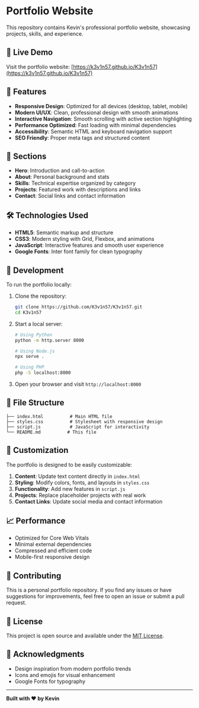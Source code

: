 # Portfolio Website

This repository contains Kevin's professional portfolio website, showcasing projects, skills, and experience.

## 🚀 Live Demo

Visit the portfolio website: [https://k3v1n57.github.io/K3v1n57](https://k3v1n57.github.io/K3v1n57)

## 🌟 Features

- **Responsive Design**: Optimized for all devices (desktop, tablet, mobile)
- **Modern UI/UX**: Clean, professional design with smooth animations
- **Interactive Navigation**: Smooth scrolling with active section highlighting
- **Performance Optimized**: Fast loading with minimal dependencies
- **Accessibility**: Semantic HTML and keyboard navigation support
- **SEO Friendly**: Proper meta tags and structured content

## 📱 Sections

- **Hero**: Introduction and call-to-action
- **About**: Personal background and stats
- **Skills**: Technical expertise organized by category
- **Projects**: Featured work with descriptions and links
- **Contact**: Social links and contact information

## 🛠️ Technologies Used

- **HTML5**: Semantic markup and structure
- **CSS3**: Modern styling with Grid, Flexbox, and animations
- **JavaScript**: Interactive features and smooth user experience
- **Google Fonts**: Inter font family for clean typography

## 🔧 Development

To run the portfolio locally:

1. Clone the repository:
   ```bash
   git clone https://github.com/K3v1n57/K3v1n57.git
   cd K3v1n57
   ```

2. Start a local server:
   ```bash
   # Using Python
   python -m http.server 8000
   
   # Using Node.js
   npx serve .
   
   # Using PHP
   php -S localhost:8000
   ```

3. Open your browser and visit `http://localhost:8000`

## 📂 File Structure

```
├── index.html          # Main HTML file
├── styles.css          # Stylesheet with responsive design
├── script.js           # JavaScript for interactivity
└── README.md          # This file
```

## 🎨 Customization

The portfolio is designed to be easily customizable:

1. **Content**: Update text content directly in `index.html`
2. **Styling**: Modify colors, fonts, and layouts in `styles.css`
3. **Functionality**: Add new features in `script.js`
4. **Projects**: Replace placeholder projects with real work
5. **Contact Links**: Update social media and contact information

## 📈 Performance

- Optimized for Core Web Vitals
- Minimal external dependencies
- Compressed and efficient code
- Mobile-first responsive design

## 🤝 Contributing

This is a personal portfolio repository. If you find any issues or have suggestions for improvements, feel free to open an issue or submit a pull request.

## 📄 License

This project is open source and available under the [MIT License](LICENSE).

## 🙏 Acknowledgments

- Design inspiration from modern portfolio trends
- Icons and emojis for visual enhancement
- Google Fonts for typography

---

**Built with ❤️ by Kevin**